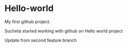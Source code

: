 # Hello-world
My first  github project.

Sucheta started working with github on Hello world project


Update from second feature branch
